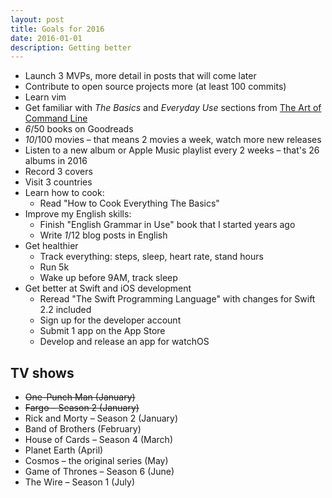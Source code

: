 ```yaml
---
layout: post
title: Goals for 2016
date: 2016-01-01
description: Getting better
---
```


- Launch 3 MVPs, more detail in posts that will come later
- Contribute to open source projects more (at least 100 commits)
- Learn vim
- Get familiar with _The Basics_ and _Everyday Use_ sections from [The Art of Command Line](https://github.com/jlevy/the-art-of-command-line)
- _6_/50 books on Goodreads
- _10_/100 movies – that means 2 movies a week, watch more new releases
- Listen to a new album or Apple Music playlist every 2 weeks – that's 26 albums in 2016
- Record 3 covers
- Visit 3 countries
- Learn how to cook:
  - Read "How to Cook Everything The Basics"
- Improve my English skills:
  - Finish "English Grammar in Use" book that I started years ago
  - Write _1_/12 blog posts in English
- Get healthier
  - Track everything: steps, sleep, heart rate, stand hours
  - Run 5k
  - Wake up before 9AM, track sleep
- Get better at Swift and iOS development
  - Reread "The Swift Programming Language" with changes for Swift 2.2 included
  - Sign up for the developer account
  - Submit 1 app on the App Store
  - Develop and release an app for watchOS


## TV shows
- ~~One-Punch Man (January)~~
- ~~Fargo – Season 2 (January)~~
- Rick and Morty – Season 2 (January)
- Band of Brothers (February)
- House of Cards – Season 4 (March)
- Planet Earth (April)
- Cosmos – the original series (May)
- Game of Thrones – Season 6 (June)
- The Wire – Season 1 (July)
